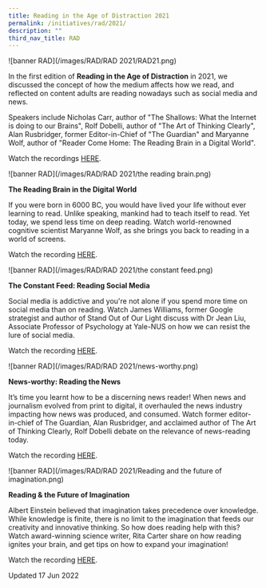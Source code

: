 ```yaml
---
title: Reading in the Age of Distraction 2021
permalink: /initiatives/rad/2021/
description: ""
third_nav_title: RAD
---
```

![banner RAD](/images/RAD/RAD 2021/RAD21.png)

In the first edition of **Reading in the Age of Distraction** in 2021, we discussed the concept of how the medium affects how we read, and reflected on content adults are reading nowadays such as social media and news. 

Speakers include Nicholas Carr, author of "The Shallows: What the Internet is doing to our Brains", Rolf Dobelli, author of "The Art of Thinking Clearly", Alan Rusbridger, former Editor-in-Chief of "The Guardian" and Maryanne Wolf, author of "Reader Come Home: The Reading Brain in a Digital World".

Watch the recordings [HERE](https://www.youtube.com/playlist?list=PLJlLW0qKYHTOqPxC7r4BMBjRK0bUJEZXi).

![banner RAD](/images/RAD/RAD 2021/the reading brain.png)


**The Reading Brain in the Digital World**

If you were born in 6000 BC, you would have lived your life without ever learning to read. Unlike speaking, mankind had to teach itself to read. Yet today, we spend less time on deep reading. Watch world-renowned cognitive scientist Maryanne Wolf, as she brings you back to reading in a world of screens.

Watch the recording [HERE](https://www.youtube.com/watch?v=B_00DBTUT2E&list=PLJlLW0qKYHTOqPxC7r4BMBjRK0bUJEZXi&index=2).

![banner RAD](/images/RAD/RAD 2021/the constant feed.png)

**The Constant Feed: Reading Social Media** 

Social media is addictive and you're not alone if you spend more time on social media than on reading. Watch James Williams, former Google strategist and author of Stand Out of Our Light discuss with Dr Jean Liu, Associate Professor of Psychology at Yale-NUS on how we can resist the lure of social media.

Watch the recording [HERE](https://www.youtube.com/watch?v=jL703ML2LC8&list=PLJlLW0qKYHTOqPxC7r4BMBjRK0bUJEZXi&index=3).

![banner RAD](/images/RAD/RAD 2021/news-worthy.png)

**News-worthy: Reading the News** 

It’s time you learnt how to be a discerning news reader! When news and journalism evolved from print to digital, it overhauled the news industry impacting how news was produced, and consumed. Watch former editor-in-chief of The Guardian, Alan Rusbridger, and acclaimed author of The Art of Thinking Clearly, Rolf Dobelli debate on the relevance of news-reading today.

Watch the recording [HERE](https://www.youtube.com/watch?v=SRRHHRJn-88&list=PLJlLW0qKYHTOqPxC7r4BMBjRK0bUJEZXi&index=4).

![banner RAD](/images/RAD/RAD 2021/Reading and the future of imagination.png)

**Reading & the Future of Imagination**

Albert Einstein believed that imagination takes precedence over knowledge. While knowledge is finite, there is no limit to the imagination that feeds our creativity and innovative thinking. So how does reading help with this? Watch award-winning science writer, Rita Carter share on how reading ignites your brain, and get tips on how to expand your imagination!

Watch the recording [HERE](https://www.youtube.com/watch?v=OIzKbn6qbPU&list=PLJlLW0qKYHTOqPxC7r4BMBjRK0bUJEZXi&index=5).

Updated 17 Jun 2022